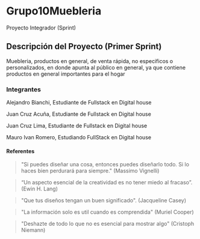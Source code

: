 # **Grupo10Muebleria**
Proyecto Integrador (Sprint)

## **Descripción del Proyecto (Primer Sprint)**

Muebleria, productos en general, de venta rápida, no especificos o personalizados, en donde apunta al público en general, ya que contiene productos en general importantes para el hogar

### **Integrantes**

Alejandro Bianchi, Estudiante de Fullstack en Digital house

Juan Cruz Acuña, Estudiante de Fullstack en Digital house

Juan Cruz Lima, Estudiante de Fullstack en Digital house

Mauro Ivan Romero, Estudiando FullStack en Digital house


#### Referentes

>"Si puedes diseñar una cosa, entonces puedes diseñarlo todo. Si lo haces bien perdurará para siempre." (Massimo Vignelli)

>“Un aspecto esencial de la creatividad es no tener miedo al fracaso”. (Ewin H. Lang)

>"Que tus diseños tengan un buen significado". (Jacqueline Casey)

>"La información solo es util cuando es comprendida" (Muriel Cooper)

>"Deshazte de todo lo que no es esencial para mostrar algo" (Cristoph Niemann)
